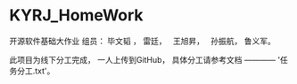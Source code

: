# KYRJ_HomeWork
开源软件基础大作业
组员：
    毕文韬 ，
    雷廷，
    王旭昇，
    孙振航，
    鲁义军。

此项目为线下分工完成，
一人上传到GitHub，
具体分工请参考文档 ————
'任务分工.txt'。
